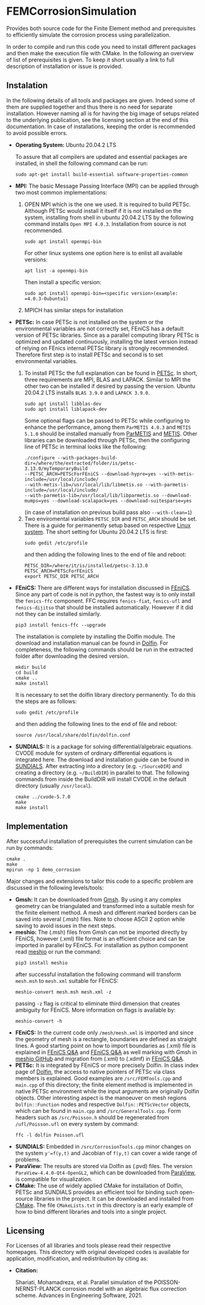 # FEMCorrosionSimulation
Provides both source code for the Finite Element method and prerequisites to efficiently simulate the corrosion process using parallelization.

In order to compile and run this code you need to install different packages and then make the execution file with CMake. In the following an overview of list of prerequisites is given.
To keep it short usually a link to full description of installation or issue is provided.

## Instalation
In the following details of all tools and packages are given. Indeed some of them are supplied together and thus there is no need for separate installation. However naming all is for having the big image of setups related to the underlying publication, see the licensing section at the end of this documentation. In case of installations, keeping the order is recommended to avoid possible errors.

- **Operating System:** Ubuntu 20.04.2 LTS

  To assure that all compilers are updated and essential packages are installed, in shell the following command can be run:
  ```shell
  sudo apt-get install build-essential software-properties-common
  ```
- **MPI:** The basic Message Passing Interface (MPI) can be applied through two most common implementations:
   1. OPEN MPI which is the one we used. It is required to build PETSc. Although PETSc would install it itself if it is not installed on the system, installing from shell in ubuntu 20.04.2 LTS by the following command installs `Open MPI 4.0.3`. Installation from source is not recommended.
        ```shell
        sudo apt install openmpi-bin
        ```
        For other linux systems one option here is to enlist all available versions:
        ```shell
        apt list -a openmpi-bin
        ```
        Then install a specific version:
        ```shell
        sudo apt install openmpi-bin=<specific version>(example: =4.0.3-0ubuntu1)
        ```
   2. MPICH has similar steps for installation
- **PETSc:** In case PETSc is not installed on the system or the environmental variables are not correctly set, FEniCS has a default version of PETSc libraries. Since as a parallel computing library PETSc is optimized and updated continuously, installing the latest version instead of relying on FEnics internal PETSc library is strongly recommended. Therefore first step is to install PETSc and second is to set environmental variables.
   1. To install PETSc the full explanation can be found in [PETSc](https://www.mcs.anl.gov/petsc/documentation/installation.html). In short, three requirements are MPI, BLAS and LAPACK. Similar to MPI the other two can be installed if desired by passing the version. Ubuntu 20.04.2 LTS installs `BLAS 3.9.0` and `LAPACK 3.9.0`.
        ```shell
        sudo apt install libblas-dev
        sudo apt install liblapack-dev
        ```
        Some optional flags can be passed to PETSc while configuring to enhance the performance, among them `ParMETIS 4.0.3` and `METIS 5.1.0` should be installed manually from [ParMETIS](http://glaros.dtc.umn.edu/gkhome/metis/parmetis/download) and [METIS](http://glaros.dtc.umn.edu/gkhome/metis/metis/download). Other libraries can be downloaded through PETSc, then the configuring line of PETSc in terminal looks like the following:
        ```shell
        ./configure --with-packages-build-dir=/where/the/extracted/folder/is/petsc-3.13.0/myTemporaryBuild 
        --PETSC_ARCH=PETScForFEniCS --download-hypre=yes --with-metis-include=/usr/local/include/ 
        --with-metis-lib=/usr/local/lib/libmetis.so --with-parmetis-include=/usr/local/include/ 
        --with-parmetis-lib=/usr/local/lib/libparmetis.so --download-mumps=yes --download-scalapack=yes --download-suitesparse=yes
        ```
        (in case of installation on previous build pass also `--with-clean=1`)
   2. Two enviromental variables `PETSC_DIR` and `PETSC_ARCH` should be set. There is a guide for permanently setup based on respective [Linux system](https://unix.stackexchange.com/questions/117467/how-to-permanently-set-environmental-variables). The short setting for Ubuntu 20.04.2 LTS is first:
        ```shell
        sudo gedit /etc/profile
        ```
        and then adding the following lines to the end of file and reboot:
        ```shell
        PETSC_DIR=/where/it/is/installed/petsc-3.13.0 
        PETSC_ARCH=PETScForFEniCS 
        export PETSC_DIR PETSC_ARCH
        ```
- **FEniCS:** There are different ways for installation discussed in [FEniCS](https://fenics.readthedocs.io/en/latest/installation.html#id6). Since any part of code is not in python, the fastest way is to only install the `fenics-ffc` component. FFC requires `fenics-fiat`, `fenics-ufl` and `fenics-dijitso` that should be installed automatically. However if it did not they can be installed similarly.
  ```shell
  pip3 install fenics-ffc --upgrade
  ```
   The installation is complete by installing the Dolfin module. The download and installation manual can be found in [Dolfin](https://bitbucket.org/fenics-project/dolfin/src/master/). For completeness, the following commands should be run in the extracted folder after downloading the desired version.
  ```shell
  mkdir build
  cd build
  cmake ..
  make install
  ```
  It is necessary to set the dolfin library directory permanently. To do this the steps are as follows:
  ```shell
  sudo gedit /etc/profile
  ```
  and then adding the following lines to the end of file and reboot:
  ```shell
  source /usr/local/share/dolfin/dolfin.conf
  ```
- **SUNDIALS:** It is a package for solving differential/algebraic equations. CVODE module for system of ordinary differential equations is integrated here. The download and installation guide can be found in [SUNDIALS](https://computing.llnl.gov/projects/sundials/sundials-software). After extracting into a directory (e.g. `~/SourceDIR`) and creating a directory (e.g. `~/BuildDIR`) in parallel to that. The following commands from inside the BuildDIR will install CVODE in the default directory (usually `/usr/local`).
  ```shell
  cmake ../cvode-5.7.0
  make
  make install
  ```
## Implementation
After successful installation of prerequisites the current simulation can be run by commands:
```shell
cmake .
make
mpirun -np 1 demo_corrosion
```
Major changes and extensions to tailor this code to a specific problem are discussed in the following levels/tools:
- **Gmsh:** It can be downloaded from [Gmsh](https://gmsh.info/). By using it any complex geometry can be triangulated and transformed into a suitable mesh for the finite element method. A mesh and different marked borders can be saved into several (.msh) files. Note to choose ASCII 2 option while saving to avoid issues in the next steps.
- **meshio:** The (.msh) files from Gmsh can not be imported directly by FEniCS, however (.xml) file format is an efficient choice and can be imported in parallel by FEniCS. For installation as python component read [meshio](https://pypi.org/project/meshio/) or run the command:
  ```shell
  pip3 install meshio
  ```
  after successful installation the following command will transform `mesh.msh` to `mesh.xml` suitable for FEniCS:
  ```shell
  meshio-convert mesh.msh mesh.xml -z
  ```
  passing `-z` flag is critical to eliminate third dimension that creates ambiguity for FEniCS. More information on flags is available by:
  ```shell
  meshio-convert -h
  ```
- **FEniCS:** In the current code only `/mesh/mesh.xml` is imported and since the geometry of mesh is a rectangle, boundaries are defined as straight lines. A good starting point on how to import boundaries as (.xml) file is explained in [FEniCS Q&A](https://fenicsproject.org/qa/2986/how-to-define-boundary-condition-for-mesh-generated-by-gmsh/) and [FEniCS Q&A](https://fenicsproject.org/qa/5337/importing-marked-mesh-for-parallel-use/) as well marking with Gmsh in [meshio GitHub](https://github.com/nschloe/meshio/issues/265) and migration from (.xml) to (.xdmf) in [FEniCS Q&A](https://fenicsproject.discourse.group/t/transitioning-from-mesh-xml-to-mesh-xdmf-from-dolfin-convert-to-meshio/412/49).
- **PETSc:** It is integrated by FEniCS or more precisely Dolfin. In class index page of [Dolfin](https://fenicsproject.org/olddocs/dolfin/2019.1.0/cpp/classes.html), the access to native pointers of PETSc via class members is explained. Good examples are `/src/FEMTools.cpp` and `main.cpp` of this directory; the finite element method is implemented in native PETSc environment while the input arguments are originally Dolfin objects. Other interesting aspect is the manoeuver on mesh regions `Dolfin::Function` nodes and respective `Dolfin::PETScVector` objects, which can be found in `main.cpp` and `/src/GeneralTools.cpp`. Form headers such as `/src/Poisson.h` should be regenerated from `/ufl/Poisson.ufl` on every system by command:
  ```shell
  ffc -l dolfin Poisson.ufl
  ```
- **SUNDIALS:** Embedded in `/src/CorrosionTools.cpp` minor changes on the system `y'=f(y,t)` and Jacobian of `f(y,t)` can cover a wide range of problems.
- **ParaView:** The results are stored via Dolfin as (.pvd) files. The version `ParaView-4.4.0-Qt4-OpenGL2`, which can be downloaded from [ParaView](https://www.paraview.org/download/), is compatible for visualization.
- **CMake:** The use of widely applied CMake for installation of Dolfin, PETSc and SUNDIALS provides an efficient tool for binding such open-source libraries in the project. It can be downloaded and installed from [CMake](https://cmake.org/). The file `CMakeLists.txt` in this directory is an early example of how to bind different libraries and tools into a single project.
## Licensing
For Licenses of all libraries and tools please read their respective homepages. This directory with original developed codes is available for application, modification, and redistribution by citing as:
- **Citation:**

  Shariati, Mohamadreza, et al. Parallel simulation of the POISSON-NERNST-PLANCK corrosion model with an algebraic flux correction scheme. Advances in Engineering Software, 2021.
